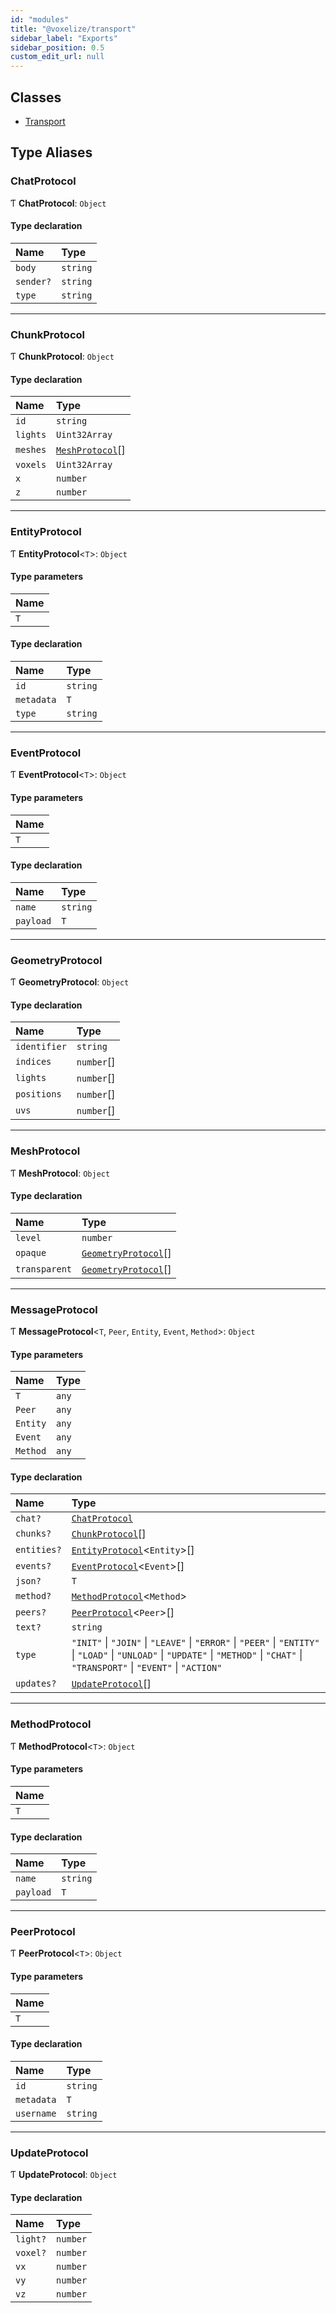 ```yaml
---
id: "modules"
title: "@voxelize/transport"
sidebar_label: "Exports"
sidebar_position: 0.5
custom_edit_url: null
---
```


## Classes

- [Transport](Transport.md)

## Type Aliases

### ChatProtocol

Ƭ **ChatProtocol**: `Object`

#### Type declaration

| Name | Type |
| :------ | :------ |
| `body` | `string` |
| `sender?` | `string` |
| `type` | `string` |

___

### ChunkProtocol

Ƭ **ChunkProtocol**: `Object`

#### Type declaration

| Name | Type |
| :------ | :------ |
| `id` | `string` |
| `lights` | `Uint32Array` |
| `meshes` | [`MeshProtocol`](../modules.md#meshprotocol-14)[] |
| `voxels` | `Uint32Array` |
| `x` | `number` |
| `z` | `number` |

___

### EntityProtocol

Ƭ **EntityProtocol**<`T`\>: `Object`

#### Type parameters

| Name |
| :------ |
| `T` |

#### Type declaration

| Name | Type |
| :------ | :------ |
| `id` | `string` |
| `metadata` | `T` |
| `type` | `string` |

___

### EventProtocol

Ƭ **EventProtocol**<`T`\>: `Object`

#### Type parameters

| Name |
| :------ |
| `T` |

#### Type declaration

| Name | Type |
| :------ | :------ |
| `name` | `string` |
| `payload` | `T` |

___

### GeometryProtocol

Ƭ **GeometryProtocol**: `Object`

#### Type declaration

| Name | Type |
| :------ | :------ |
| `identifier` | `string` |
| `indices` | `number`[] |
| `lights` | `number`[] |
| `positions` | `number`[] |
| `uvs` | `number`[] |

___

### MeshProtocol

Ƭ **MeshProtocol**: `Object`

#### Type declaration

| Name | Type |
| :------ | :------ |
| `level` | `number` |
| `opaque` | [`GeometryProtocol`](../modules.md#geometryprotocol-14)[] |
| `transparent` | [`GeometryProtocol`](../modules.md#geometryprotocol-14)[] |

___

### MessageProtocol

Ƭ **MessageProtocol**<`T`, `Peer`, `Entity`, `Event`, `Method`\>: `Object`

#### Type parameters

| Name | Type |
| :------ | :------ |
| `T` | `any` |
| `Peer` | `any` |
| `Entity` | `any` |
| `Event` | `any` |
| `Method` | `any` |

#### Type declaration

| Name | Type |
| :------ | :------ |
| `chat?` | [`ChatProtocol`](../modules.md#chatprotocol-14) |
| `chunks?` | [`ChunkProtocol`](../modules.md#chunkprotocol-14)[] |
| `entities?` | [`EntityProtocol`](../modules.md#entityprotocol-14)<`Entity`\>[] |
| `events?` | [`EventProtocol`](../modules.md#eventprotocol-14)<`Event`\>[] |
| `json?` | `T` |
| `method?` | [`MethodProtocol`](../modules.md#methodprotocol-12)<`Method`\> |
| `peers?` | [`PeerProtocol`](../modules.md#peerprotocol-14)<`Peer`\>[] |
| `text?` | `string` |
| `type` | ``"INIT"`` \| ``"JOIN"`` \| ``"LEAVE"`` \| ``"ERROR"`` \| ``"PEER"`` \| ``"ENTITY"`` \| ``"LOAD"`` \| ``"UNLOAD"`` \| ``"UPDATE"`` \| ``"METHOD"`` \| ``"CHAT"`` \| ``"TRANSPORT"`` \| ``"EVENT"`` \| ``"ACTION"`` |
| `updates?` | [`UpdateProtocol`](../modules.md#updateprotocol-14)[] |

___

### MethodProtocol

Ƭ **MethodProtocol**<`T`\>: `Object`

#### Type parameters

| Name |
| :------ |
| `T` |

#### Type declaration

| Name | Type |
| :------ | :------ |
| `name` | `string` |
| `payload` | `T` |

___

### PeerProtocol

Ƭ **PeerProtocol**<`T`\>: `Object`

#### Type parameters

| Name |
| :------ |
| `T` |

#### Type declaration

| Name | Type |
| :------ | :------ |
| `id` | `string` |
| `metadata` | `T` |
| `username` | `string` |

___

### UpdateProtocol

Ƭ **UpdateProtocol**: `Object`

#### Type declaration

| Name | Type |
| :------ | :------ |
| `light?` | `number` |
| `voxel?` | `number` |
| `vx` | `number` |
| `vy` | `number` |
| `vz` | `number` |
